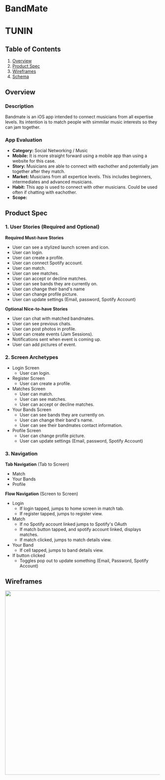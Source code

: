 # BandMate

# TUNIN

## Table of Contents
1. [Overview](#Overview)
1. [Product Spec](#Product-Spec)
1. [Wireframes](#Wireframes)
1. [Schema](#Schema)

## Overview
### Description
Bandmate is an iOS app intended to connect musicians from all expertise levels. Its intention is to match people with simmilar music interests so they can jam together.

### App Evaluation
- **Category:** Social Networking / Music
- **Mobile:** It is more straight forward using a mobile app than using a website for this case.
- **Story:** Musicians are able to connect with eachother and potentially jam together after they match.
- **Market:** Musicians from all expertice levels. This includes beginners, intermediates and advanced musicians.
- **Habit:** This app is used to connect with other musicians. Could be used often if chatting with eachother.
- **Scope:** 

## Product Spec
### 1. User Stories (Required and Optional)

**Required Must-have Stories**

* User can see a stylized launch screen and icon.
* User can login.
* User can create a profile.
* User can connect Spotify account.
* User can match.
* User can see matches.
* User can accept or decline matches.
* User can see bands they are currently on.
* User can change their band's name
* User can change profile picture.
* User can update settings (Email, password, Spotify Account)

**Optional Nice-to-have Stories**

* User can chat with matched bandmates.
* User can see previous chats.
* User can post photos in profile.
* User can create events (Jam Sessions).
* Notifications sent when event is coming up.
* User can add pictures of event.

### 2. Screen Archetypes

* Login Screen
   * User can login.
* Register Screen
    * User can create a profile.
* Matches Screen
    * User can match.
    * User can see matches.
    * User can accept or decline matches.
* Your Bands Screen
    * User can see bands they are currently on.
    * User can change their band's name.
    * User can see their bandmates contact information.
* Profile Screen
    * User can change profile picture.
    * User can update settings (Email, password, Spotify Account)

### 3. Navigation

**Tab Navigation** (Tab to Screen)

* Match
* Your Bands
* Profile

**Flow Navigation** (Screen to Screen)
* Login
   * If login tapped, jumps to home screen in match tab.
   * If register tapped, jumps to register view.
* Match
   * If no Spotify account linked jumps to Spotify's OAuth
   * If match button tapped, and spotify account linked, displays matches.
   * If match clicked, jumps to match details view.
* Your Band
   * If cell tapped, jumps to band details view.
* If button clicked
   * Toggles pop out to update something (Email, Password, Spotify Account)

## Wireframes
<img src="https://i.imgur.com/QAgK5gV.jpeg" width=600>
